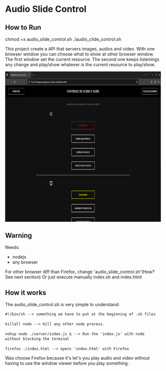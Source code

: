 # Audio Slide Control

## How to Run

chmod +x audio_slide_control.sh
./audio_clide_control.sh

This project create a API that servers images, audios and video.
With one browser window you can choose what to show at other browser window.
The first window set the current resource. The second one keeps listenings any change and play/show
whatever is the current resource to play/show.

![project print](https://raw.githubusercontent.com/giovanecf/audio_slide_control/main/blob/print.jpg)

## Warning

Needs:

- nodejs
- any browser

For other browser diff than Firefox, change 'audio_slide_control.sh'(How? See next section)
Or just execute manually index.sh and index.html

## How it works

The audio_slide_control.sh is very simple to understand:

    #!/bin/sh --> something we have to put at the beginning of .sh files

    killall node --> Kill any other node process.

    nohup node ./server/index.js & --> Run the 'index.js' with node without blocking the terminal

    firefox ./index.html --> opens 'index.html' with Firefox

Was choose Firefox because it's let's you play audio and video without having to use the window viewer
before you play something.
